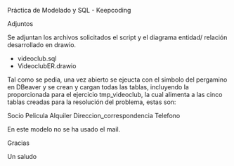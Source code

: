 Práctica de Modelado y SQL - Keepcoding

Adjuntos

Se adjuntan los archivos solicitados el script y el diagrama entidad/ relación desarrollado en drawio.

- videoclub.sql
- VideoclubER.drawio

Tal como se pedia, una vez abierto se ejeucta con el simbolo del pergamino en DBeaver y se crean y cargan todas las tablas,
incluyendo la proporcionada para el ejercicio tmp_videoclub, la cual alimenta a las cinco tablas creadas para la resolución del 
problema, estas son:

Socio
Pelicula
Alquiler
Direccion_correspondencia
Telefono

En este modelo no se ha usado el mail.

Gracias

Un saludo
